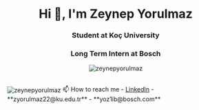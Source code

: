 <h1 align="center">Hi 👋, I'm Zeynep Yorulmaz</h1>
<h3 align="center">Student at Koç University</h3>
<h3 align="center">Long Term Intern at Bosch</h3>
<p align="center"> <img src="https://komarev.com/ghpvc/?username=zeynepyorulmaz&label=Profile%20views&color=0e75b6&style=flat" alt="zeynepyorulmaz" /> </p>
<br>
<img align="center" src="https://github-readme-stats.vercel.app/api/top-langs?username=zeynepyorulmaz&show_icons=true&locale=en&layout=compact" alt="zeynepyorulmaz" />
📫 How to reach me
- <a href="www.linkedin.com/in/zeynepyorulmaz" target="_blank">LinkedIn</a>
- **zyorulmaz22@ku.edu.tr**
- **yoz1ib@bosch.com**




